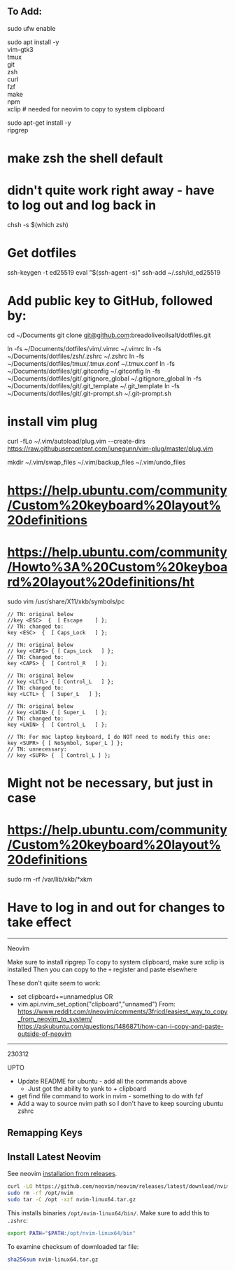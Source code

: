 

## To Add:

sudo ufw enable

sudo apt install -y \
vim-gtk3 \
tmux \
git \
zsh \
curl \
fzf \
make \
npm \
xclip # needed for neovim to copy to system clipboard

sudo apt-get install -y \
ripgrep

# make zsh the shell default
# didn't quite work right away - have to log out and log back in
chsh -s $(which zsh)

# Get dotfiles
ssh-keygen -t ed25519
eval "$(ssh-agent -s)"
ssh-add ~/.ssh/id_ed25519
# Add public key to GitHub, followed by:
cd ~/Documents
git clone git@github.com:breadoliveoilsalt/dotfiles.git

ln -fs ~/Documents/dotfiles/vim/.vimrc ~/.vimrc
ln -fs ~/Documents/dotfiles/zsh/.zshrc ~/.zshrc
ln -fs ~/Documents/dotfiles/tmux/.tmux.conf ~/.tmux.conf
ln -fs ~/Documents/dotfiles/git/.gitconfig ~/.gitconfig
ln -fs ~/Documents/dotfiles/git/.gitignore_global ~/.gitignore_global
ln -fs ~/Documents/dotfiles/git/.git_template ~/.git_template
ln -fs ~/Documents/dotfiles/git/.git-prompt.sh ~/.git-prompt.sh

# install vim plug
curl -fLo ~/.vim/autoload/plug.vim --create-dirs \
    https://raw.githubusercontent.com/junegunn/vim-plug/master/plug.vim

mkdir ~/.vim/swap_files ~/.vim/backup_files ~/.vim/undo_files


# https://help.ubuntu.com/community/Custom%20keyboard%20layout%20definitions
# https://help.ubuntu.com/community/Howto%3A%20Custom%20keyboard%20layout%20definitions/ht
sudo vim /usr/share/X11/xkb/symbols/pc

```
// TN: original below
//key <ESC>  {  [ Escape    ] };
// TN: changed to:
key <ESC>  {  [ Caps_Lock   ] };

// TN: original below
// key <CAPS> { [ Caps_Lock   ] };
// TN: Changed to:
key <CAPS> {  [ Control_R   ] };

// TN: original below
// key <LCTL> { [ Control_L   ] };
// TN: changed to:
key <LCTL> {  [ Super_L   ] };

// TN: original below
// key <LWIN> { [ Super_L   ] };
// TN: changed to:
key <LWIN> {  [ Control_L   ] };

// TN: For mac laptop keyboard, I do NOT need to modify this one:
key <SUPR> { [ NoSymbol, Super_L ] };
// TN: unnecessary:
// key <SUPR> {  [ Control_L ] };
```

# Might not be necessary, but just in case
# https://help.ubuntu.com/community/Custom%20keyboard%20layout%20definitions
sudo rm -rf /var/lib/xkb/*xkm

# Have to log in and out for changes to take effect


-----

Neovim

Make sure to install ripgrep
To copy to system clipboard, make sure xclip is installed
Then you can copy to the `+` register and paste elsewhere

These don't quite seem to work:
- set clipboard+=unnamedplus
OR
- vim.api.nvim_set_option("clipboard","unnamed")
From:
https://www.reddit.com/r/neovim/comments/3fricd/easiest_way_to_copy_from_neovim_to_system/
https://askubuntu.com/questions/1486871/how-can-i-copy-and-paste-outside-of-neovim


------

230312

UPTO

- Update README for ubuntu - add all the commands above
  - Just got the ability to yank to + clipboard
- get find file command to work in nvim - something to do with fzf
- Add a way to source nvim path so I don't have to keep sourcing ubuntu zshrc

## Remapping Keys



## Install Latest Neovim

See neovim [installation from releases](https://github.com/neovim/neovim/blob/master/INSTALL.md#pre-built-archives-://github.com/neovim/neovim/blob/master/INSTALL.md#pre-built-archives-2).

```sh
curl -LO https://github.com/neovim/neovim/releases/latest/download/nvim-linux64.tar.gz
sudo rm -rf /opt/nvim
sudo tar -C /opt -xzf nvim-linux64.tar.gz
```

This installs binaries `/opt/nvim-linux64/bin/`. Make sure to add this to `.zshrc`:

```sh
export PATH="$PATH:/opt/nvim-linux64/bin"
```

To examine checksum of downloaded tar file:

```sh
sha256sum nvim-linux64.tar.gz
```
